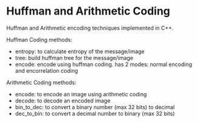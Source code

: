 # Huffman and Arithmetic Coding
Huffman and Arithmetic encoding techniques implemented in C++.


Huffman Coding methods:
  - entropy: to calculate entropy of the message/image
  - tree: build huffman tree for the message/image
  - encode: encode using huffman coding. has 2 modes: normal encoding and encorrelation coding

Arithmetic Coding methods:
  - encode: to encode an image using arithmetic coding
  - decode: to decode an encoded image
  - bin_to_dec: to convert a binary number (max 32 bits) to decimal
  - dec_to_bin: to convert a decimal number to binary (max 32 bits)
  

  
